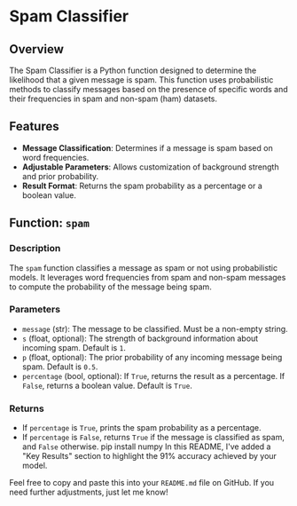 # Spam Classifier

## Overview

The Spam Classifier is a Python function designed to determine the likelihood that a given message is spam. This function uses probabilistic methods to classify messages based on the presence of specific words and their frequencies in spam and non-spam (ham) datasets.

## Features

- **Message Classification**: Determines if a message is spam based on word frequencies.
- **Adjustable Parameters**: Allows customization of background strength and prior probability.
- **Result Format**: Returns the spam probability as a percentage or a boolean value.

## Function: `spam`

### Description

The `spam` function classifies a message as spam or not using probabilistic models. It leverages word frequencies from spam and non-spam messages to compute the probability of the message being spam.

### Parameters

- `message` (str): The message to be classified. Must be a non-empty string.
- `s` (float, optional): The strength of background information about incoming spam. Default is `1`.
- `p` (float, optional): The prior probability of any incoming message being spam. Default is `0.5`.
- `percentage` (bool, optional): If `True`, returns the result as a percentage. If `False`, returns a boolean value. Default is `True`.

### Returns

- If `percentage` is `True`, prints the spam probability as a percentage.
- If `percentage` is `False`, returns `True` if the message is classified as spam, and `False` otherwise.
pip install numpy
In this README, I've added a "Key Results" section to highlight the 91\% accuracy achieved by your model.

Feel free to copy and paste this into your `README.md` file on GitHub. If you need further adjustments, just let me know!
